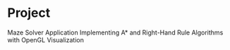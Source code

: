 # Project
Maze Solver Application Implementing A* and Right-Hand Rule Algorithms with OpenGL Visualization
